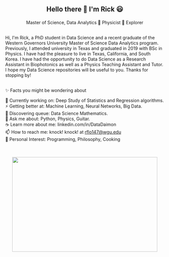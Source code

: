 <h2> <p align="center"> Hello there 👋 I'm Rick 😃 </h2>
   
<p align="center"> 
  Master of Science, Data Analytics 🌱 Physicist 🌱 Explorer
</p>

<br>
Hi, I'm Rick, a PhD student in Data Science and a recent graduate of the Western Governors University Master of Science Data Analytics program.
Previously, I attended university in Texas and graduated in 2019 with BSc in Physics.
I have had the pleasure to live in Texas, California, and South Korea.
I have had the opportunity to do Data Science as a Research Assistant in Biophotonics as well as a Physics Teaching Assistant and Tutor.
I hope my Data Science repositories will be useful to you.
Thanks for stopping by! <br><br>


✨ Facts you might be wondering about <br>

🔭 Currently working on: Deep Study of Statistics and Regression algorithms. <br> 
⚡ Getting better at: Machine Learning, Neural Networks, Big Data. <br>
🌱 Discovering queue: Data Science Mathematics. <br>
💬 Ask me about: Python, Physics, Guitar. <br>
☕ Learn more about me: linkedin.com/in/DataDaimon<br>
📫 How to reach me: knock! knock! at rflo147@wgu.edu <br>
💜 Personal Interest: Programming, Philosophy, Cooking <br><br><br>

<p align="center">
  <img width="460" height="300" src="http://www.fillmurray.com/460/300">
</p><br><br>

<!--
**RickOrTreat/RickOrTreat** is a ✨ _special_ ✨ repository because its `README.md` (this file) appears on your GitHub profile.

Here are some ideas to get you started:

- 🔭 I’m currently working on ...
- 🌱 I’m currently learning ...
- 👯 I’m looking to collaborate on ...
- 🤔 I’m looking for help with ...
- 💬 Ask me about ...
- 📫 How to reach me: ...
- 😄 Pronouns: ...
- ⚡ Fun fact: ...
-->
